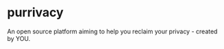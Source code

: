 purrivacy
=========

An open source platform aiming to help you reclaim your privacy - created by YOU.
